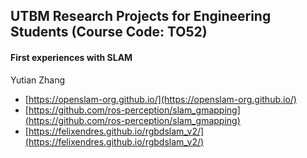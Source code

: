 ## UTBM Research Projects for Engineering Students (Course Code: TO52)

#### First experiences with SLAM

Yutian Zhang

* [https://openslam-org.github.io/](https://openslam-org.github.io/)
* [https://github.com/ros-perception/slam_gmapping](https://github.com/ros-perception/slam_gmapping)
* [https://felixendres.github.io/rgbdslam_v2/](https://felixendres.github.io/rgbdslam_v2/)
